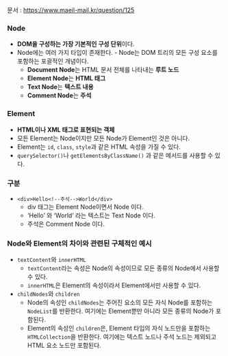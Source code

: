 문서 : https://www.maeil-mail.kr/question/125

### Node

- **DOM을 구성하는 가장 기본적인 구성 단위**이다.
- Node에는 여러 가지 타입이 존재한다. - Node는 DOM 트리의 모든 구성 요소를 포함하는 포괄적인 개념이다.
    - **Document Node**는 HTML 문서 전체를 나타내는 **루트 노드**
    - **Element Node**는 **HTML 태그**
    - **Text Node**는 **텍스트 내용**
    - **Comment Node**는 **주석**

### Element

- **HTML이나 XML 태그로 표현되는 객체**
- 모든 Element는 Node이지만 모든 Node가 Element인 것은 아니다.
- Element는 `id`, `class`,  `style`과 같은 HTML 속성을 가질 수 있다.
- `querySelector()`나 `getElementsByClassName()` 과 같은 메서드를 사용할 수 있다.

### 구분

- `<div>Hello<!--주석-->World</div>`
    - div 태그는 Element Node이면서 Node 이다.
    - ‘Hello’ 와 ‘World’ 라는 텍스트는 Text Node 이다.
    - 주석은 Comment Node 이다.

### Node와 Element의 차이와 관련된 구체적인 예시

- `textContent`와 `innerHTML`
    - `textContent`라는 속성은 Node의 속성이므로 모든 종류의 Node에서 사용할 수 있다.
    - `innerHTML`은 Element의 속성이라서 Element에서만 사용할 수 있다.
- `childNodes`와 `children`
    - Node의 속성인 `childNodes`는 주어진 요소의 모든 자식 Node를 포함하는 `NodeList`를 반환한다. 여기에는 Element뿐만 아니라 모든 종류의 Node가 포함된다.
    - Element의 속성인 `children`은, Element 타입의 자식 노드만을 포함하는 `HTMLCollection`을 반환한다. 여기에는 텍스트 노드나 주석 노드는 제외되고 HTML 요소 노드만 포함된다.